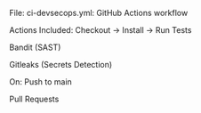File:
ci-devsecops.yml: GitHub Actions workflow

 Actions Included:
Checkout → Install → Run Tests

Bandit (SAST)

Gitleaks (Secrets Detection)

On:
Push to main

Pull Requests
